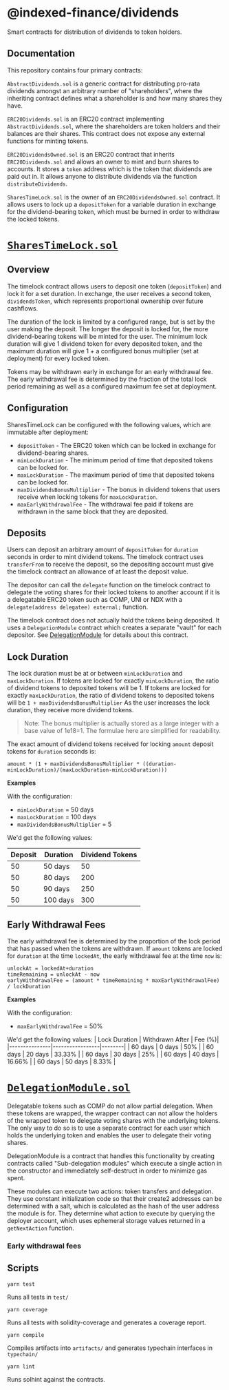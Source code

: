 # @indexed-finance/dividends

Smart contracts for distribution of dividends to token holders.

## Documentation

This repository contains four primary contracts:

`AbstractDividends.sol` is a generic contract for distributing pro-rata dividends amongst an arbitrary number of "shareholders", where the inheriting contract defines what a shareholder is and how many shares they have.

`ERC20Dividends.sol` is an ERC20 contract implementing `AbstractDividends.sol`, where the shareholders are token holders and their balances are their shares. This contract does not expose any external functions for minting tokens.

`ERC20DividendsOwned.sol` is an ERC20 contract that inherits `ERC20Dividends.sol` and allows an owner to mint and burn shares to accounts. It stores a `token` address which is the token that dividends are paid out in. It allows anyone to distribute dividends via the function `distributeDividends`.

`SharesTimeLock.sol` is the owner of an `ERC20DividendsOwned.sol` contract. It allows users to lock up a `depositToken` for a variable duration in exchange for the dividend-bearing token, which must be burned in order to withdraw the locked tokens.

# [`SharesTimeLock.sol`](./contracts/SharesTimeLock.sol)

## Overview

The timelock contract allows users to deposit one token (`depositToken`) and lock it for a set duration. In exchange, the user receives a second token, `dividendsToken`, which represents proportional ownership over future cashflows.

The duration of the lock is limited by a configured range, but is set by the user making the deposit. The longer the deposit is locked for, the more dividend-bearing tokens will be minted for the user. The minimum lock duration will give 1 dividend token for every deposited token, and the maximum duration will give 1 + a configured bonus multiplier (set at deployment) for every locked token.

Tokens may be withdrawn early in exchange for an early withdrawal fee. The early withdrawal fee is determined by the fraction of the total lock period remaining as well as a configured maximum fee set at deployment.

## Configuration

SharesTimeLock can be configured with the following values, which are immutable after deployment:
- `depositToken` - The ERC20 token which can be locked in exchange for dividend-bearing shares.
- `minLockDuration` - The minimum period of time that deposited tokens can be locked for.
- `maxLockDuration` - The maximum period of time that deposited tokens can be locked for.
- `maxDividendsBonusMultiplier` - The bonus in dividend tokens that users receive when locking tokens for `maxLockDuration`.
- `maxEarlyWithdrawalFee` - The withdrawal fee paid if tokens are withdrawn in the same block that they are deposited.

## Deposits

Users can deposit an arbitrary amount of `depositToken` for `duration` seconds in order to mint dividend tokens. The timelock contract uses `transferFrom` to receive the deposit, so the depositing account must give the timelock contract an allowance of at least the deposit value.

The depositor can call the `delegate` function on the timelock contract to delegate the voting shares for their locked tokens to another account if it is a delegatable ERC20 token such as COMP, UNI or NDX with a `delegate(address delegatee) external;` function.

The timelock contract does not actually hold the tokens being deposited. It uses a `DelegationModule` contract which creates a separate "vault" for each depositor. See [DelegationModule](#delegationmodulesol) for details about this contract.

## Lock Duration

The lock duration must be at or between `minLockDuration` and `maxLockDuration`. If tokens are locked for exactly `minLockDuration`, the ratio of dividend tokens to deposited tokens will be 1. If tokens are locked for exactly `maxLockDuration`, the ratio of dividend tokens to deposited tokens will be `1 + maxDividendsBonusMultiplier` As the user increases the lock duration, they receive more dividend tokens.

> Note: The bonus multiplier is actually stored as a large integer with a base value of 1e18=1. The formulae here are simplified for readability.

The exact amount of dividend tokens received for locking `amount` deposit tokens for `duration` seconds is:

`amount * (1 + maxDividendsBonusMultiplier * ((duration-minLockDuration)/(maxLockDuration-minLockDuration)))`

**Examples**

With the configuration:
- `minLockDuration` = 50 days
- `maxLockDuration` = 100 days
- `maxDividendsBonusMultiplier` = 5

We'd get the following values:

| Deposit | Duration | Dividend Tokens |
|---------|----------|-----------------|
| 50      | 50 days  | 50              |
| 50      | 80 days  | 200             |
| 50      | 90 days  | 250             |
| 50      | 100 days | 300             |

## Early Withdrawal Fees
The early withdrawal fee is determined by the proportion of the lock period that has passed when the tokens are withdrawn. If `amount` tokens are locked for `duration` at the time `lockedAt`, the early withdrawal fee at the time `now` is:
```
unlockAt = lockedAt+duration
timeRemaining = unlockAt - now
earlyWithdrawalFee = (amount * timeRemaining * maxEarlyWithdrawalFee) / lockDuration
```

**Examples**

With the configuration:
- `maxEarlyWithdrawalFee` = 50%

We'd get the following values:
| Lock Duration | Withdrawn After | Fee (%)|
|---------------|-----------------|--------|
| 60 days       | 0 days          | 50%    |
| 60 days       | 20 days         | 33.33% |
| 60 days       | 30 days         | 25%    |
| 60 days       | 40 days         | 16.66% |
| 60 days       | 50 days         | 8.33%  |

# [`DelegationModule.sol`](./contracts/base/DelegationModule.sol)

Delegatable tokens such as COMP do not allow partial delegation. When these tokens are wrapped, the wrapper contract can not allow the holders of the wrapped token to delegate voting shares with the underlying tokens. The only way to do so is to use a separate contract for each user which holds the underlying token and enables the user to delegate their voting shares.

DelegationModule is a contract that handles this functionality by creating contracts called "Sub-delegation modules" which execute a single action in the constructor and immediately self-destruct in order to minimize gas spent.

These modules can execute two actions: token transfers and delegation. They use constant initialization code so that their create2 addresses can be determined with a salt, which is calculated as the hash of the user address the module is for. They determine what action to execute by querying the deployer account, which uses ephemeral storage values returned in a `getNextAction` function.

### Early withdrawal fees

## Scripts

`yarn test`

Runs all tests in `test/`

`yarn coverage`

Runs all tests with solidity-coverage and generates a coverage report.

`yarn compile`

Compiles artifacts into `artifacts/` and generates typechain interfaces in `typechain/`

`yarn lint`

Runs solhint against the contracts.
